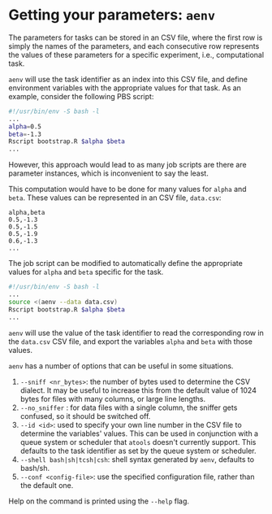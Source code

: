 # Getting your parameters: `aenv`

The parameters for tasks can be stored in an CSV file, where the first
row is simply the names of the parameters, and each consecutive row
represents the values of these parameters for a specific experiment, i.e.,
computational task.

`aenv` will use the task identifier as an index into this CSV file, and
define environment variables with the appropriate values for that task.
As an example, consider the following PBS script:

```bash
#!/usr/bin/env -S bash -l
...
alpha=0.5
beta=-1.3
Rscript bootstrap.R $alpha $beta
...
```

However, this approach would lead to as many job scripts are there are
parameter instances, which is inconvenient to say the least.

This computation would have to be done for many values for `alpha` and
`beta`.  These values can be represented in an CSV file, `data.csv`:

```
alpha,beta
0.5,-1.3
0.5,-1.5
0.5,-1.9
0.6,-1.3
...
```

The job script can be modified to automatically define the appropriate
values for `alpha` and `beta` specific for the task.

```bash
#!/usr/bin/env -S bash -l
...
source <(aenv --data data.csv)
Rscript bootstrap.R $alpha $beta
...
```

`aenv` will use the value of the task identifier to read the corresponding
row in the `data.csv` CSV file, and export the variables `alpha` and `beta`
with those values.

`aenv` has a number of options that can be useful in some situations.

1. `--sniff <nr_bytes>`: the number of bytes used to determine the CSV
    dialect.  It may be useful to increase this from the default value of
    1024 bytes for files with many columns, or large line lengths.
1. `--no_sniffer` : for data files with a single column, the sniffer
    gets confused, so it should be switched off.
1. `--id <id>`: used to specify your own line number in the CSV file to
    determine the variables' values.  This can be used in conjunction with
    a queue system or scheduler that `atools` doesn't currently support.
    This defaults to the task identifier as set by the queue system or
    scheduler.
1. `--shell bash|sh|tcsh|csh`: shell syntax generated by `aenv`, defaults
    to bash/sh.
1. `--conf <config-file>`: use the specified configuration file, rather
    than the default one.

Help on the command is printed using the `--help` flag.
